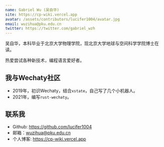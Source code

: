 ```yaml
---
name: Gabriel Wu (吴自华)
site: https://cp-wiki.vercel.app
avatar: /assets/contributors/lucifer1004/avatar.jpg
email: wuzihua@pku.edu.cn
twitter: https://twitter.com/gabriel_wzh
---
```


吴自华，本科毕业于北京大学物理学院，现北京大学地球与空间科学学院博士在读。

热爱尝试各种新技术，编程语言爱好者。

## 我与Wechaty社区

- 2019年，初识Wechaty，结合`xstate`，自己写了几个小机器人。
- 2021年，编写`rust-wechaty`。

## 联系我

- Github: <https://github.com/lucifer1004>
- 邮箱：wuzihua@pku.edu.cn
- 个人博客: <https://cp-wiki.vercel.app>

